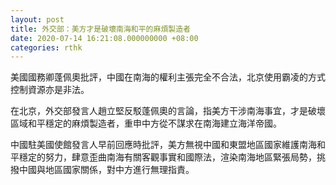 ```yaml
---
layout: post
title: 外交部：美方才是破壞南海和平的麻煩製造者
date: 2020-07-14 16:21:08.000000000 +08:00
categories: rthk
---
```


美國國務卿蓬佩奧批評，中國在南海的權利主張完全不合法，北京使用霸凌的方式控制資源亦是非法。

在北京，外交部發言人趙立堅反駁蓬佩奧的言論，指美方干涉南海事宜，才是破壞區域和平穩定的麻煩製造者，重申中方從不謀求在南海建立海洋帝國。

中國駐美國使館發言人早前回應時批評，美方無視中國和東盟地區國家維護南海和平穩定的努力，肆意歪曲南海有關客觀事實和國際法，渲染南海地區緊張局勢，挑撥中國與地區國家關係，對中方進行無理指責。
